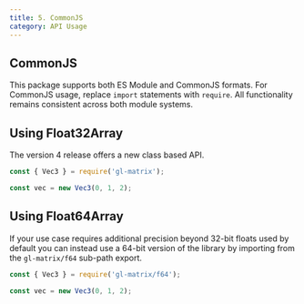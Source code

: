 ```yaml
---
title: 5. CommonJS
category: API Usage
---
```

## CommonJS

This package supports both ES Module and CommonJS formats. For CommonJS usage, replace `import` statements with
`require`. All functionality remains consistent across both module systems.

## Using Float32Array

The version 4 release offers a new class based API.

```js
const { Vec3 } = require('gl-matrix');

const vec = new Vec3(0, 1, 2);
```

## Using Float64Array

If your use case requires additional precision beyond 32-bit floats used by default you can instead use a
64-bit version of the library by importing from the `gl-matrix/f64` sub-path export.

```js
const { Vec3 } = require('gl-matrix/f64');

const vec = new Vec3(0, 1, 2);
```
